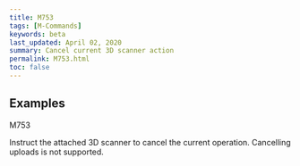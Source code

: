 ```yaml
---
title: M753
tags: [M-Commands] 
keywords: beta 
last_updated: April 02, 2020 
summary: Cancel current 3D scanner action 
permalink: M753.html
toc: false 
---
```



## Examples

M753

Instruct the attached 3D scanner to cancel the current operation. Cancelling uploads is not supported.

